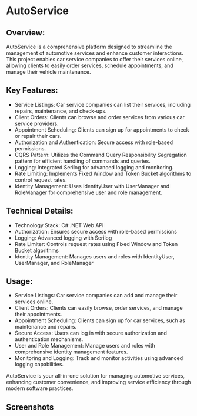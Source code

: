 # AutoService

<h2>Overview:</h2>

AutoService is a comprehensive platform designed to streamline the management of automotive services and enhance customer interactions. This project enables car service companies to offer their services online, allowing clients to easily order services, schedule appointments, and manage their vehicle maintenance.

<h2>Key Features:</h2>

- Service Listings: Car service companies can list their services, including repairs, maintenance, and check-ups.
- Client Orders: Clients can browse and order services from various car service providers.
- Appointment Scheduling: Clients can sign up for appointments to check or repair their cars.
- Authorization and Authentication: Secure access with role-based permissions.
- CQRS Pattern: Utilizes the Command Query Responsibility Segregation pattern for efficient handling of commands and queries.
- Logging: Integrated Serilog for advanced logging and monitoring.
- Rate Limiting: Implements Fixed Window and Token Bucket algorithms to control request rates.
- Identity Management: Uses IdentityUser with UserManager and RoleManager for comprehensive user and role management.

<h2>Technical Details:</h2>

- Technology Stack: C# .NET Web API
- Authorization: Ensures secure access with role-based permissions
- Logging: Advanced logging with Serilog
- Rate Limiter: Controls request rates using Fixed Window and Token Bucket algorithms
- Identity Management: Manages users and roles with IdentityUser, UserManager, and RoleManager

<h2>Usage:</h2>

- Service Listings: Car service companies can add and manage their services online.
- Client Orders: Clients can easily browse, order services, and manage their appointments.
- Appointment Scheduling: Clients can sign up for car services, such as maintenance and repairs.
- Secure Access: Users can log in with secure authorization and authentication mechanisms.
- User and Role Management: Manage users and roles with comprehensive identity management features.
- Monitoring and Logging: Track and monitor activities using advanced logging capabilities.

AutoService is your all-in-one solution for managing automotive services, enhancing customer convenience, and improving service efficiency through modern software
practices.

<h2>Screenshots</h2>

